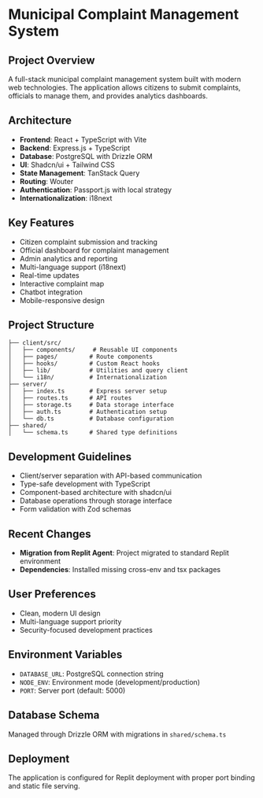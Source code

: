 # Municipal Complaint Management System

## Project Overview
A full-stack municipal complaint management system built with modern web technologies. The application allows citizens to submit complaints, officials to manage them, and provides analytics dashboards.

## Architecture
- **Frontend**: React + TypeScript with Vite
- **Backend**: Express.js + TypeScript
- **Database**: PostgreSQL with Drizzle ORM
- **UI**: Shadcn/ui + Tailwind CSS
- **State Management**: TanStack Query
- **Routing**: Wouter
- **Authentication**: Passport.js with local strategy
- **Internationalization**: i18next

## Key Features
- Citizen complaint submission and tracking
- Official dashboard for complaint management
- Admin analytics and reporting
- Multi-language support (i18next)
- Real-time updates
- Interactive complaint map
- Chatbot integration
- Mobile-responsive design

## Project Structure
```
├── client/src/
│   ├── components/     # Reusable UI components
│   ├── pages/         # Route components
│   ├── hooks/         # Custom React hooks
│   ├── lib/           # Utilities and query client
│   └── i18n/          # Internationalization
├── server/
│   ├── index.ts       # Express server setup
│   ├── routes.ts      # API routes
│   ├── storage.ts     # Data storage interface
│   ├── auth.ts        # Authentication setup
│   └── db.ts          # Database configuration
├── shared/
│   └── schema.ts      # Shared type definitions
```

## Development Guidelines
- Client/server separation with API-based communication
- Type-safe development with TypeScript
- Component-based architecture with shadcn/ui
- Database operations through storage interface
- Form validation with Zod schemas

## Recent Changes
- **Migration from Replit Agent**: Project migrated to standard Replit environment
- **Dependencies**: Installed missing cross-env and tsx packages

## User Preferences
- Clean, modern UI design
- Multi-language support priority
- Security-focused development practices

## Environment Variables
- `DATABASE_URL`: PostgreSQL connection string
- `NODE_ENV`: Environment mode (development/production)
- `PORT`: Server port (default: 5000)

## Database Schema
Managed through Drizzle ORM with migrations in `shared/schema.ts`

## Deployment
The application is configured for Replit deployment with proper port binding and static file serving.